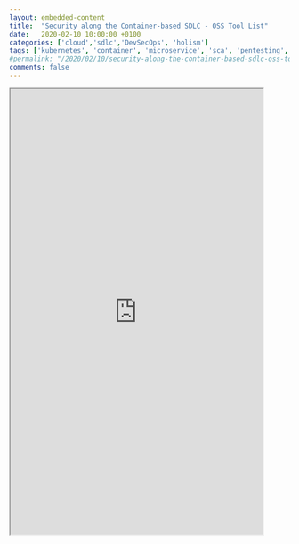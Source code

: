 ```yaml
---
layout: embedded-content
title:  "Security along the Container-based SDLC - OSS Tool List"
date:   2020-02-10 10:00:00 +0100
categories: ['cloud','sdlc','DevSecOps', 'holism'] 
tags: ['kubernetes', 'container', 'microservice', 'sca', 'pentesting', 'SAST', 'DAST', 'IAST', 'RASP']
#permalink: "/2020/02/10/security-along-the-container-based-sdlc-oss-tool-list"
comments: false
---
```

<div width="90%" height="100%">

<iframe src="https://docs.google.com/spreadsheets/d/e/2PACX-1vRTLn8bLX-Sp6JEbKcJIludCb6wJbTM-5xV5te94srdYnmLYutCu9vcgmiWcc2taioH5cJcj2xXH_Ba/pub?output=pdf" width="90%" height="800"></iframe>

</div>